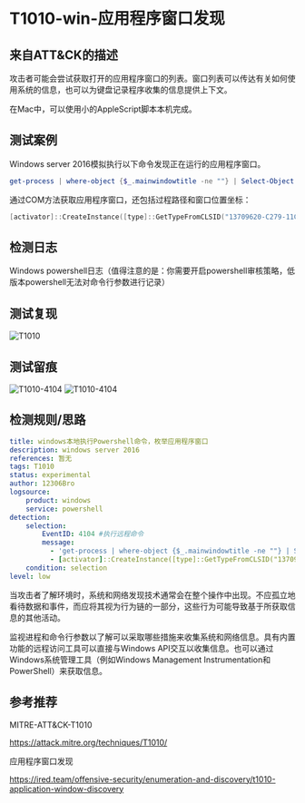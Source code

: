 # T1010-win-应用程序窗口发现

## 来自ATT&CK的描述

攻击者可能会尝试获取打开的应用程序窗口的列表。窗口列表可以传达有关如何使用系统的信息，也可以为键盘记录程序收集的信息提供上下文。

在Mac中，可以使用小的AppleScript脚本本机完成。

## 测试案例

Windows server 2016模拟执行以下命令发现正在运行的应用程序窗口。

```powershell
get-process | where-object {$_.mainwindowtitle -ne ""} | Select-Object mainwindowtitle
```

通过COM方法获取应用程序窗口，还包括过程路径和窗口位置坐标：

```powershell
[activator]::CreateInstance([type]::GetTypeFromCLSID("13709620-C279-11CE-A49E-444553540000")).windows()
```

## 检测日志

Windows powershell日志（值得注意的是：你需要开启powershell审核策略，低版本powershell无法对命令行参数进行记录）

## 测试复现

![T1010](https://s2.ax1x.com/2019/11/26/MzLX7T.png)

## 测试留痕

![T1010-4104](https://s2.ax1x.com/2019/11/26/Mz7UIJ.png)
![T1010-4104](https://s2.ax1x.com/2019/11/26/MzODbV.png)

## 检测规则/思路

```yml
title: windows本地执行Powershell命令，枚举应用程序窗口
description: windows server 2016
references: 暂无
tags: T1010
status: experimental
author: 12306Bro
logsource:
    product: windows
    service: powershell
detection:
    selection:
        EventID: 4104 #执行远程命令
        message:
          - 'get-process | where-object {$_.mainwindowtitle -ne ""} | Select-Object mainwindowtitle'  #基于命令行参数检测，检出率较低
          - [activator]::CreateInstance([type]::GetTypeFromCLSID("13709620-C279-11CE-A49E-444553540000")).windows() #基于命令行参数检测，检出率较低
    condition: selection
level: low
```

当攻击者了解环境时，系统和网络发现技术通常会在整个操作中出现。不应孤立地看待数据和事件，而应将其视为行为链的一部分，这些行为可能导致基于所获取信息的其他活动。

监视进程和命令行参数以了解可以采取哪些措施来收集系统和网络信息。具有内置功能的远程访问工具可以直接与Windows API交互以收集信息。也可以通过Windows系统管理工具（例如Windows Management Instrumentation和PowerShell）来获取信息。

## 参考推荐

MITRE-ATT&CK-T1010

<https://attack.mitre.org/techniques/T1010/>

应用程序窗口发现

<https://ired.team/offensive-security/enumeration-and-discovery/t1010-application-window-discovery>
